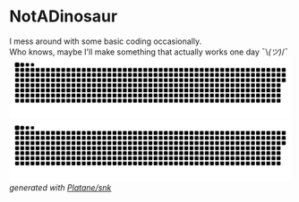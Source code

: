 # NotADinosaur
I mess around with some basic coding occasionally.  
Who knows, maybe I'll make something that actually works one day ¯\\_(ツ)_/¯  
![github contribution grid snake animation](https://raw.githubusercontent.com/NotADinosaur/NotADinosaur/output/github-contribution-grid-snake-dark.svg#gh-dark-mode-only)![github contribution grid snake animation](https://raw.githubusercontent.com/NotADinosaur/NotADinosaur/output/github-contribution-grid-snake.svg#gh-light-mode-only)  
_generated with [Platane/snk](https://github.com/Platane/snk)_
